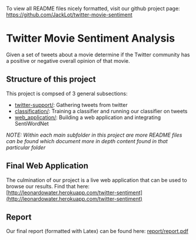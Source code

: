 To view all README files nicely formatted, visit our github project page: https://github.com/JackLot/twitter-movie-sentiment

# Twitter Movie Sentiment Analysis
Given a set of tweets about a movie determine if the Twitter community has a positive or negative overall opinion of that movie.

## Structure of this project
This project is compsed of 3 general subsections:
* [twitter-support/](twitter-support/): Gathering tweets from twitter
* [classification/](classification/): Training a classifier and running our classifier on tweets
* [web_application/](web_application/): Building a web application and integrating SentiWordNet

*NOTE: Within each main subfolder in this project are more README files can be found which document more in depth content found in that particular folder*

## Final Web Application
The culmination of our project is a live web application that can be used to browse our results. Find that here: [http://leonardowater.herokuapp.com/twitter-sentiment](http://leonardowater.herokuapp.com/twitter-sentiment)

## Report
Our final report (formatted with Latex) can be found here: [report/report.pdf](report/report.pdf)

